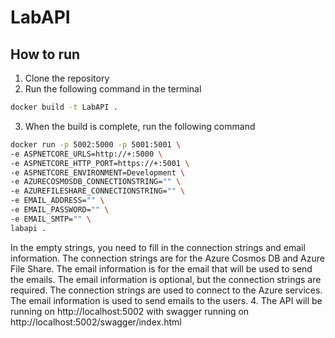 # LabAPI
## How to run
1. Clone the repository
2. Run the following command in the terminal
```zsh
docker build -t LabAPI .
```
3. When the build is complete, run the following command
```zsh
docker run -p 5002:5000 -p 5001:5001 \
-e ASPNETCORE_URLS=http://+:5000 \
-e ASPNETCORE_HTTP_PORT=https://+:5001 \
-e ASPNETCORE_ENVIRONMENT=Development \
-e AZURECOSMOSDB_CONNECTIONSTRING="" \
-e AZUREFILESHARE_CONNECTIONSTRING="" \
-e EMAIL_ADDRESS="" \
-e EMAIL_PASSWORD="" \
-e EMAIL_SMTP="" \
labapi .
```
In the empty strings, you need to fill in the connection strings and email information. The connection strings are for the Azure Cosmos DB and Azure File Share. The email information is for the email that will be used to send the emails. The email information is optional, but the connection strings are required. The connection strings are used to connect to the Azure services. The email information is used to send emails to the users.
4. The API will be running on http://localhost:5002 with swagger running on http://localhost:5002/swagger/index.html